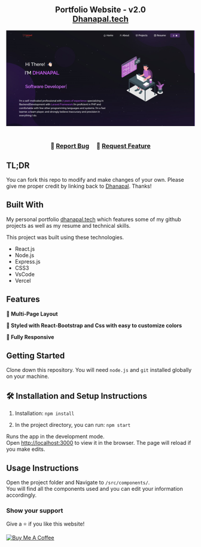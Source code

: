 <h2 align="center">
  Portfolio Website - v2.0<br/>
  <a href="https://devdhanapal.vercel.app/" target="_blank">Dhanapal.tech</a>
</h2>
<div align="center">
  <img alt="Demo" src="./Images/readme-img1.png" />
</div>

<br/>

<center>



</center>

<h3 align="center">
    🔹
    <a href="https://github.com/Dhanapal0000/my_port">Report Bug</a> &nbsp; &nbsp;
    🔹
    <a href="https://github.com/Dhanapal0000/my_port">Request Feature</a>
</h3>

## TL;DR

You can fork this repo to modify and make changes of your own. Please give me proper credit by linking back to [Dhanapal](https://github.com/Dhanapal0000/my_port). Thanks!

## Built With

My personal portfolio <a href="https://devdhanapal.vercel.app/" target="_blank">dhanapal.tech</a> which features some of my github projects as well as my resume and technical skills.<br/>

This project was built using these technologies.

- React.js
- Node.js
- Express.js
- CSS3
- VsCode
- Vercel

## Features

**📖 Multi-Page Layout**

**🎨 Styled with React-Bootstrap and Css with easy to customize colors**

**📱 Fully Responsive**

## Getting Started

Clone down this repository. You will need `node.js` and `git` installed globally on your machine.

## 🛠 Installation and Setup Instructions

1. Installation: `npm install`

2. In the project directory, you can run: `npm start`

Runs the app in the development mode.\
Open [http://localhost:3000](http://localhost:3000) to view it in the browser.
The page will reload if you make edits.

## Usage Instructions

Open the project folder and Navigate to `/src/components/`. <br/>
You will find all the components used and you can edit your information accordingly.

### Show your support

Give a ⭐ if you like this website!

<a href="https://www.buymeacoffee.com/soumyajit4419" target="_blank"><img src="https://cdn.buymeacoffee.com/buttons/v2/default-violet.png" alt="Buy Me A Coffee" height= "60px" width= "217px" ></a>
